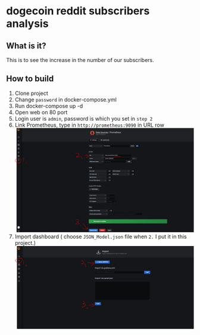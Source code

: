 # dogecoin reddit subscribers analysis

## What is it?
This is to see the increase in the number of our subscribers.





## How to build

1. Clone project
2. Change `password` in docker-compose.yml
3. Run docker-compose up -d
4. Open web on 80 port
5. Login user is `admin`, password is which you set in `step 2`
6. Link Prometheus, type in `http://prometheus:9090` in URL row
![](./readme_img/link_prometheus.PNG)
7. Import dashboard ( choose `JSON_Model.json` file when `2.`
 I put it in this project.)
![](./readme_img/import_dashbord.PNG)

